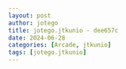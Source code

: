 ```yaml
---
layout: post
author: jotego
title: jotego.jtkunio - dee657c
date: 2024-06-28
categories: [Arcade, jtkunio]
tags: [jotego.jtkunio]
---
```


